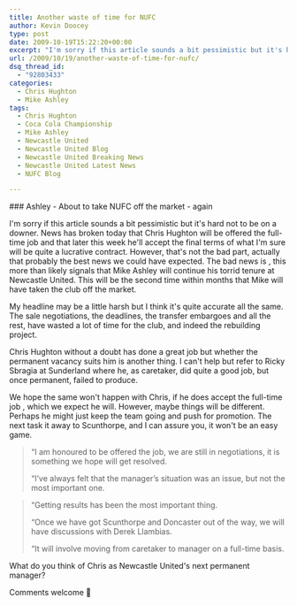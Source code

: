 ```yaml
---
title: Another waste of time for NUFC
author: Kevin Doocey
type: post
date: 2009-10-19T15:22:20+00:00
excerpt: "I'm sorry if this article sounds a bit pessimistic but it's hard not to be on a.."
url: /2009/10/19/another-waste-of-time-for-nufc/
dsq_thread_id:
  - "92803433"
categories:
  - Chris Hughton
  - Mike Ashley
tags:
  - Chris Hughton
  - Coca Cola Championship
  - Mike Ashley
  - Newcastle United
  - Newcastle United Blog
  - Newcastle United Breaking News
  - Newcastle United Latest News
  - NUFC Blog

---
```

### Ashley - About to take NUFC off the market - again

I'm sorry if this article sounds a bit pessimistic but it's hard not to be on a downer. News has broken today that Chris Hughton will be offered the full-time job and that later this week he'll accept the final terms of what I'm sure will be quite a lucrative contract. However, that's not the bad part, actually that probably the best news we could have expected. The bad news is , this more than likely signals that Mike Ashley will continue his torrid tenure at Newcastle United. This will be the second time within months that Mike will have taken the club off the market.

My headline may be a little harsh but I think it's quite accurate all the same. The sale negotiations, the deadlines, the transfer embargoes and all the rest, have wasted a lot of time for the club, and indeed the rebuilding project.

Chris Hughton without a doubt has done a great job but whether the permanent vacancy suits him is another thing. I can't help but refer to Ricky Sbragia at Sunderland where he, as caretaker, did quite a good job, but once permanent, failed to produce.

We hope the same won't happen with Chris, if he does accept the full-time job , which we expect he will. However, maybe things will be different. Perhaps he might just keep the team going and push for promotion. The next task it away to Scunthorpe, and I can assure you, it won't be an easy game.

> “I am honoured to be offered the job, we are still in negotiations, it is something we hope will get resolved.
>
> “I’ve always felt that the manager’s situation was an issue, but not the most important one.

> “Getting results has been the most important thing.
>
> “Once we have got Scunthorpe and Doncaster out of the way, we will have discussions with Derek Llambias.
>
> “It will involve moving from caretaker to manager on a full-time basis.

What do you think of Chris as Newcastle United's next permanent manager?

Comments welcome 🙂
